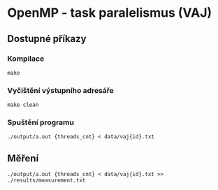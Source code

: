 # OpenMP - task paralelismus (VAJ)

## Dostupné příkazy

### Kompilace

    make

### Vyčištění výstupního adresáře

    make clean

### Spuštění programu

    ./output/a.out {threads_cnt} < data/vaj{id}.txt    

## Měření

    ./output/a.out {threads_cnt} < data/vaj{id}.txt >> ./results/measurement.txt
